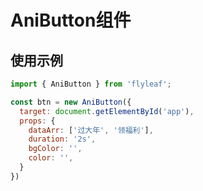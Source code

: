 # AniButton组件

## 使用示例
```javascript
import { AniButton } from 'flyleaf';

const btn = new AniButton({
  target: document.getElementById('app'),
  props: {
    dataArr: ['过大年', '领福利'],
    duration: '2s',
    bgColor: '',
    color: '',
  }
})
```